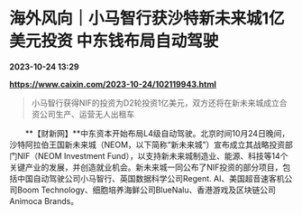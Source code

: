 # 海外风向｜小马智行获沙特新未来城1亿美元投资 中东钱布局自动驾驶

**2023-10-24 13:29**

**https://www.caixin.com/2023-10-24/102119943.html**

> 小马智行获得NIF的投资为D2轮投资1亿美元，双方还将在新未来城成立合资公司生产、运营无人出租车

  

　　**【财新网】**中东资本开始布局L4级自动驾驶。北京时间10月24日晚间，沙特阿拉伯王国新未来城（NEOM，以下简称“新未来城”）宣布成立其战略投资部门NIF（NEOM Investment Fund），以支持新未来城制造业、能源、科技等14个关键产业的发展，并创造就业机会。新未来城一同公布了NIF投资的部分项目，包括中国自动驾驶公司小马智行、英国数据科学公司Regent. AI、美国超音速客机公司Boom Technology、细胞培养海鲜公司BlueNalu、香港游戏及区块链公司Animoca Brands。